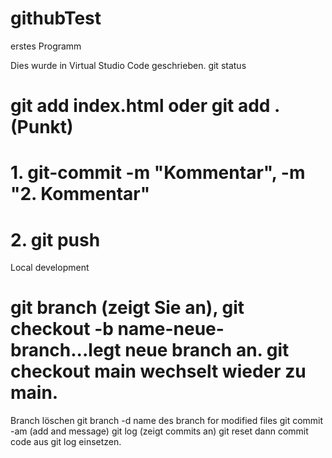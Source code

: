# githubTest
erstes Programm

Dies wurde in Virtual Studio Code geschrieben.
git status
# git add index.html oder git add . (Punkt)
# 1. git-commit -m "Kommentar", -m "2. Kommentar"
# 2. git push
Local development
# git branch (zeigt Sie an), git checkout -b name-neue-branch...legt neue branch an. git checkout main wechselt wieder zu main.
Branch löschen git branch -d name des branch
for modified files git commit -am (add and message) 
git log (zeigt commits an) 
git reset dann commit code aus git log einsetzen.
